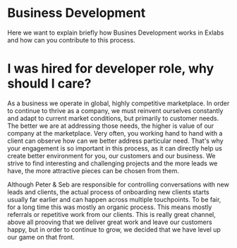 # Business Development
Here we want to explain briefly how Busines Development works in Exlabs and how can you contribute to this process.

# I was hired for developer role, why should I care?
As a business we operate in global, highly competitive marketplace. In order to continue to thrive as a company, we must reinvent ourselves constantly and adapt to current market conditions, but primarily to customer needs. The better we are at addressing those needs, the higher is value of our company at the marketplace. Very often, you working hand to hand with a client can observe how can we better address particular need. That's why your engagement is so important in this process, as it can directly help us create better environment for you, our customers and our business. We strive to find interesting and challenging projects and the more leads we have, the more attractive pieces can be chosen from them.

Although Peter & Seb are responsible for controlling conversations with new leads and clients, the actual process of onboarding new clients starts usually far earlier and can happen across multiple touchpoints.
To be fair, for a long time this was mostly an organic process. This means mostly referrals or repetitive work from our clients. This is really great channel, above all prooving that we deliver great work and leave our customers happy, but in order to continue to grow, we decided that we have level up our game on that front.
